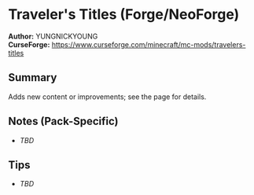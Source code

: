 # Traveler's Titles (Forge/NeoForge)

**Author:** YUNGNICKYOUNG  
**CurseForge:** https://www.curseforge.com/minecraft/mc-mods/travelers-titles

## Summary
Adds new content or improvements; see the page for details.

## Notes (Pack-Specific)
- _TBD_

## Tips
- _TBD_

